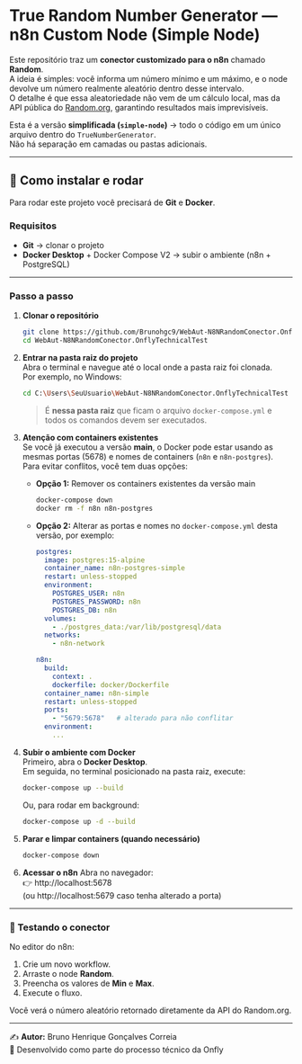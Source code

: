 # True Random Number Generator — n8n Custom Node (Simple Node)

Este repositório traz um **conector customizado para o n8n** chamado **Random**.  
A ideia é simples: você informa um número mínimo e um máximo, e o node devolve um número realmente aleatório dentro desse intervalo.  
O detalhe é que essa aleatoriedade não vem de um cálculo local, mas da API pública do [Random.org](https://www.random.org), garantindo resultados mais imprevisíveis.  

Esta é a versão **simplificada (`simple-node`)** → todo o código em um único arquivo dentro do `TrueNumberGenerator`.  
Não há separação em camadas ou pastas adicionais.

---

## 🚀 Como instalar e rodar

Para rodar este projeto você precisará de **Git** e **Docker**.  

### Requisitos
- **Git** → clonar o projeto  
- **Docker Desktop** + Docker Compose V2 → subir o ambiente (n8n + PostgreSQL)  

---

### Passo a passo

1. **Clonar o repositório**
   ```bash
   git clone https://github.com/Brunohgc9/WebAut-N8NRandomConector.OnflyTechnicalTest.git
   cd WebAut-N8NRandomConector.OnflyTechnicalTest
   ```

2. **Entrar na pasta raiz do projeto**  
   Abra o terminal e navegue até o local onde a pasta raiz foi clonada.  
   Por exemplo, no Windows:
   ```bash
   cd C:\Users\SeuUsuario\WebAut-N8NRandomConector.OnflyTechnicalTest
   ```

   > É **nessa pasta raiz** que ficam o arquivo `docker-compose.yml` e todos os comandos devem ser executados.

3. **Atenção com containers existentes**  
   Se você já executou a versão **main**, o Docker pode estar usando as mesmas portas (5678) e nomes de containers (`n8n` e `n8n-postgres`).  
   Para evitar conflitos, você tem duas opções:

   - **Opção 1:** Remover os containers existentes da versão main  
     ```bash
     docker-compose down
     docker rm -f n8n n8n-postgres
     ```

   - **Opção 2:** Alterar as portas e nomes no `docker-compose.yml` desta versão, por exemplo:  
     ```yaml
     postgres:
       image: postgres:15-alpine
       container_name: n8n-postgres-simple
       restart: unless-stopped
       environment:
         POSTGRES_USER: n8n
         POSTGRES_PASSWORD: n8n
         POSTGRES_DB: n8n
       volumes:
         - ./postgres_data:/var/lib/postgresql/data
       networks:
         - n8n-network

     n8n:
       build:
         context: .
         dockerfile: docker/Dockerfile
       container_name: n8n-simple
       restart: unless-stopped
       ports:
         - "5679:5678"   # alterado para não conflitar
       environment:
         ...
     ```

4. **Subir o ambiente com Docker**  
   Primeiro, abra o **Docker Desktop**.  
   Em seguida, no terminal posicionado na pasta raiz, execute:
   ```bash
   docker-compose up --build
   ```
   Ou, para rodar em background:
   ```bash
   docker-compose up -d --build
   ```

5. **Parar e limpar containers (quando necessário)**
   ```bash
   docker-compose down
   ```

6. **Acessar o n8n**
   Abra no navegador:  
   👉 http://localhost:5678  
   (ou http://localhost:5679 caso tenha alterado a porta)

---

### 🔎 Testando o conector

No editor do n8n:
1. Crie um novo workflow.  
2. Arraste o node **Random**.  
3. Preencha os valores de **Min** e **Max**.  
4. Execute o fluxo.  

Você verá o número aleatório retornado diretamente da API do Random.org.

---

✍️ **Autor:** Bruno Henrique Gonçalves Correia  
📌 Desenvolvido como parte do processo técnico da Onfly
